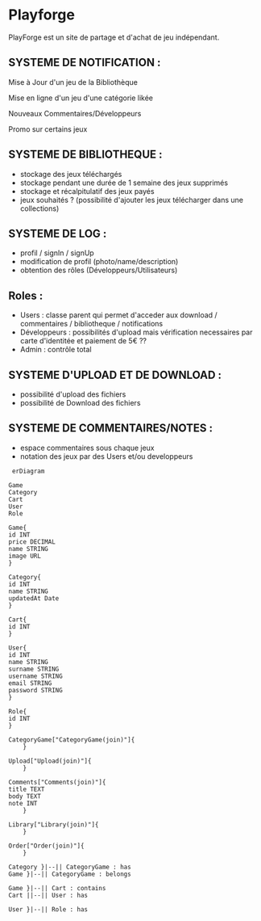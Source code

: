 # Playforge
PlayForge est un site de partage et d'achat de jeu indépendant.

## SYSTEME DE NOTIFICATION : 

Mise à Jour d'un jeu de la Bibliothèque

Mise en ligne d'un jeu d'une catégorie likée 

Nouveaux Commentaires/Développeurs

Promo sur certains jeux

## SYSTEME DE BIBLIOTHEQUE :
- stockage des jeux téléchargés 
- stockage pendant une durée de 1 semaine des jeux supprimés
- stockage et récalpitulatif des jeux payés
- jeux souhaités ? (possibilité d'ajouter les jeux télécharger dans une collections)

## SYSTEME DE LOG :
- profil / signIn / signUp 
- modification de profil (photo/name/description)
- obtention des rôles (Développeurs/Utilisateurs)

## Roles :
- Users : classe parent qui permet d'acceder aux download / commentaires / bibliotheque / notifications
- Développeurs : possibilités d'upload mais vérification necessaires par carte d'identitée et paiement de 5€ ?? 
- Admin : contrôle total

## SYSTEME D'UPLOAD ET DE DOWNLOAD :

- possibilité d'upload des fichiers
- possibilité de Download des fichiers 

## SYSTEME DE COMMENTAIRES/NOTES : 

- espace commentaires sous chaque jeux
- notation des jeux par des Users et/ou developpeurs

````mermaid
 erDiagram
 
Game
Category
Cart
User
Role

Game{
id INT
price DECIMAL
name STRING
image URL
}

Category{
id INT
name STRING
updatedAt Date
}

Cart{
id INT
}

User{
id INT
name STRING
surname STRING
username STRING
email STRING
password STRING
}

Role{
id INT 
}

CategoryGame["CategoryGame(join)"]{
    }

Upload["Upload(join)"]{
    }

Comments["Comments(join)"]{
title TEXT
body TEXT
note INT
    }

Library["Library(join)"]{
    }

Order["Order(join)"]{
    }

Category }|--|| CategoryGame : has
Game }|--|| CategoryGame : belongs

Game }|--|| Cart : contains
Cart ||--|| User : has

User }|--|| Role : has



````

